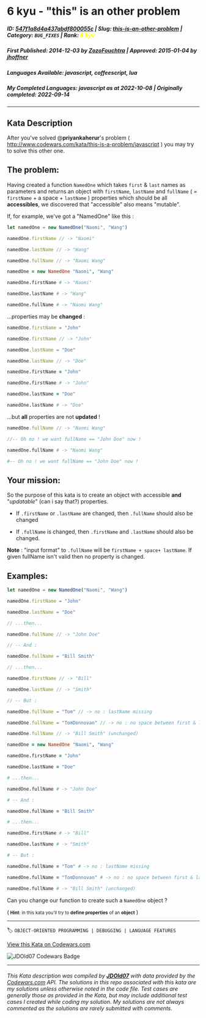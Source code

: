 # 6 kyu - "this" is an other problem

##### **ID**: [547f1a8d4a437abdf800055c](https://www.codewars.com/kata/547f1a8d4a437abdf800055c) | **Slug**: [this-is-an-other-problem](https://www.codewars.com/kata/547f1a8d4a437abdf800055c) | **Category**: `BUG_FIXES` | **Rank**: <span style="color:yellow">6 kyu</span>

##### **First Published**: 2014-12-03 **_by_** [ZozoFouchtra](https://www.codewars.com/users/ZozoFouchtra) | **Approved**: 2015-01-04 **_by_** [jhoffner](https://www.codewars.com/users/jhoffner)

##### **Languages Available**: javascript, coffeescript, lua

##### **My Completed Languages**: javascript **_as at_** 2022-10-08 | **Originally completed**: 2022-09-14

---

## Kata Description

After you've solved @**priyankaherur**'s problem ( http://www.codewars.com/kata/this-is-a-problem/javascript ) you may try to solve this other one.

## The problem:

Having created a function `NamedOne` which takes `first` & `last` names as parameters and returns an object with `firstName`, `lastName` and `fullName` ( = `firstName` + a space + `lastName` ) properties which should be all **accessibles**, we discovered that "accessible" also means "mutable".

If, for example, we've got a "NamedOne" like this :

```javascript
let namedOne = new NamedOne("Naomi", "Wang")

namedOne.firstName // -> "Naomi"

namedOne.lastName // -> "Wang"

namedOne.fullName // -> "Naomi Wang"
```

```coffeescript
namedOne = new NamedOne "Naomi", "Wang"

namedOne.firstName # -> "Naomi"

namedOne.lastName # -> "Wang"

namedOne.fullName # -> "Naomi Wang"
```

...properties may be **changed** :

```javascript
namedOne.firstName = "John"

namedOne.firstName // -> "John"

namedOne.lastName = "Doe"

namedOne.lastName // -> "Doe"
```

```coffeescript
namedOne.firstName = "John"

namedOne.firstName # -> "John"

namedOne.lastName = "Doe"

namedOne.lastName # -> "Doe"
```

...but **all** properties are not **updated** !

```javascript
namedOne.fullName // -> "Naomi Wang"

//-- Oh no ! we want fullName == "John Doe" now !
```

```coffeescript
namedOne.fullName # -> "Naomi Wang"

#-- Oh no ! we want fullName == "John Doe" now !
```

## Your mission:

So the purpose of this kata is to create an object with accessible **and** "_updatable_" (can i say that?) properties.

- If `.firstName` or `.lastName` are changed, then `.fullName` should also be changed

- If `.fullName` is changed, then `.firstName` and `.lastName` should also be changed.

**Note** : "input format" to `.fullName` will be `firstName + space+ lastName`. If given fullName isn't valid then no property is changed.

## Examples:

```javascript
let namedOne = new NamedOne("Naomi", "Wang")

namedOne.firstName = "John"

namedOne.lastName = "Doe"

// ...then...

namedOne.fullName // -> "John Doe"

// -- And :

namedOne.fullName = "Bill Smith"

// ...then...

namedOne.firstName // -> "Bill"

namedOne.lastName // -> "Smith"

// -- But :

namedOne.fullName = "Tom" // -> no : lastName missing

namedOne.fullName = "TomDonnovan" // -> no : no space between first & last names

namedOne.fullName // -> "Bill Smith" (unchanged)
```

```coffeescript
namedOne = new NamedOne "Naomi", "Wang"

namedOne.firstName = "John"

namedOne.lastName = "Doe"

# ...then...

namedOne.fullName # -> "John Doe"

# -- And :

namedOne.fullName = "Bill Smith"

# ...then...

namedOne.firstName # -> "Bill"

namedOne.lastName # -> "Smith"

# -- But :

namedOne.fullName = "Tom" # -> no : lastName missing

namedOne.fullName = "TomDonnovan" # -> no : no space between first & last names

namedOne.fullName # -> "Bill Smith" (unchanged)
```

Can you change our function to create such a `NamedOne` object ?

(<small> **Hint**: in this kata you'll try to **define properties** of an **object**</small> )

---

🏷 `OBJECT-ORIENTED PROGRAMMING | DEBUGGING | LANGUAGE FEATURES`

[View this Kata on Codewars.com](https://www.codewars.com/kata/547f1a8d4a437abdf800055c)

![](https://www.codewars.com/users/jdold07/badges/large "JDOld07 Codewars Badge")

---

###### _This Kata description was compiled by [**JDOld07**](https://tpstech.dev) with data provided by the [Codewars.com](https://www.codewars.com) API. The solutions in this repo associated with this kata are my solutions unless otherwise noted in the code file. Test cases are generally those as provided in the Kata, but may include additional test cases I created while coding my solution. My solutions are not always commented as the solutions are rarely submitted with comments._
